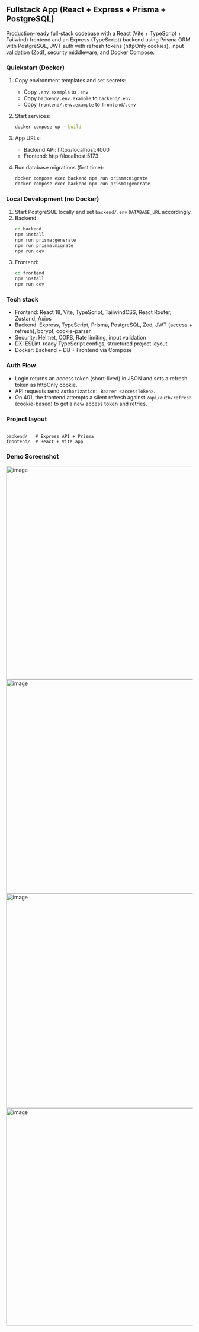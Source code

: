 ## Fullstack App (React + Express + Prisma + PostgreSQL)

Production-ready full-stack codebase with a React (Vite + TypeScript + Tailwind) frontend and an Express (TypeScript) backend using Prisma ORM with PostgreSQL, JWT auth with refresh tokens (httpOnly cookies), input validation (Zod), security middleware, and Docker Compose.

### Quickstart (Docker)

1. Copy environment templates and set secrets:
   - Copy `.env.example` to `.env`
   - Copy `backend/.env.example` to `backend/.env`
   - Copy `frontend/.env.example` to `frontend/.env`

2. Start services:
   ```bash
   docker compose up --build
   ```

3. App URLs:
   - Backend API: http://localhost:4000
   - Frontend: http://localhost:5173

4. Run database migrations (first time):
   ```bash
   docker compose exec backend npm run prisma:migrate
   docker compose exec backend npm run prisma:generate
   ```

### Local Development (no Docker)

1. Start PostgreSQL locally and set `backend/.env` `DATABASE_URL` accordingly.
2. Backend:
   ```bash
   cd backend
   npm install
   npm run prisma:generate
   npm run prisma:migrate
   npm run dev
   ```
3. Frontend:
   ```bash
   cd frontend
   npm install
   npm run dev
   ```

### Tech stack

- Frontend: React 18, Vite, TypeScript, TailwindCSS, React Router, Zustand, Axios
- Backend: Express, TypeScript, Prisma, PostgreSQL, Zod, JWT (access + refresh), bcrypt, cookie-parser
- Security: Helmet, CORS, Rate limiting, input validation
- DX: ESLint-ready TypeScript configs, structured project layout
- Docker: Backend + DB + Frontend via Compose

### Auth Flow

- Login returns an access token (short-lived) in JSON and sets a refresh token as httpOnly cookie.
- API requests send `Authorization: Bearer <accessToken>`.
- On 401, the frontend attempts a silent refresh against `/api/auth/refresh` (cookie-based) to get a new access token and retries.

### Project layout

```

backend/   # Express API + Prisma
frontend/  # React + Vite app
```
### Demo Screenshot 
<img width="1280" height="576" alt="image" src="https://github.com/user-attachments/assets/5c329bc3-1f67-48dc-9ae9-dc88af01afac" />
<img width="1280" height="578" alt="image" src="https://github.com/user-attachments/assets/6cc89aa9-b711-46f4-b45b-40452c026d31" />
<img width="1280" height="580" alt="image" src="https://github.com/user-attachments/assets/e4498e68-bedc-45a5-a3e9-cd52dde88b25" />
<img width="1280" height="588" alt="image" src="https://github.com/user-attachments/assets/3f4d940a-595e-4457-bc5f-16096ad38e0c" />




